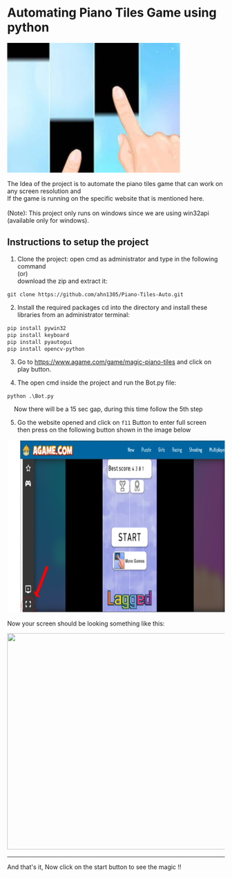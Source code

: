 # Automating Piano Tiles Game using python

<img src = "Images/main.jpg" height= "300" />


The Idea of the project is to automate the piano tiles game that can work on any screen resolution and <br />
If the game is running on the specific website that is mentioned here.
<br /><br />
(Note): This project only runs on windows since we are using win32api (available only for windows).

## Instructions to setup the project

1. Clone the project:
open cmd as administrator and type in the following command <br /> 
(or) <br />
download the zip and extract it:

```
git clone https://github.com/ahn1305/Piano-Tiles-Auto.git
```
2. Install the required packages
cd into the directory and install these libraries from an administrator terminal:
```
pip install pywin32
pip install keyboard
pip install pyautogui
pip install opencv-python
```
3. Go to https://www.agame.com/game/magic-piano-tiles and click on play button.

4. The open cmd inside the project and run the Bot.py file:
```
python .\Bot.py
```
&nbsp;&nbsp;&nbsp;&nbsp;Now there will be a 15 sec gap, during this time follow the 5th step

5. Go the website opened and click on ``` f11 ``` Button to enter full screen <br />
then press on the following button shown in the image below

<img src = "Images/fullscrnbtn.png" height= "400" width="600" /> <br />

Now your screen should be looking something like this:

<img src = "Images/fs.jpg" height= "500" width="700" /> <br />

<hr />

And that's it, Now click on the start button to see the magic !!

